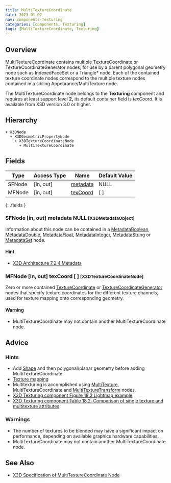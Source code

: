 ```yaml
---
title: MultiTextureCoordinate
date: 2023-01-07
nav: components-Texturing
categories: [components, Texturing]
tags: [MultiTextureCoordinate, Texturing]
---
```

<style>
.post h3 {
  word-spacing: 0.2em;
}
</style>

## Overview

MultiTextureCoordinate contains multiple TextureCoordinate or TextureCoordinateGenerator nodes, for use by a parent polygonal geometry node such as IndexedFaceSet or a Triangle* node. Each of the contained texture coordinate nodes correspond to the multiple texture nodes contained in a sibling Appearance/MultiTexture node.

The MultiTextureCoordinate node belongs to the **Texturing** component and requires at least support level **2,** its default container field is *texCoord.* It is available from X3D version 3.0 or higher.

## Hierarchy

```
+ X3DNode
  + X3DGeometricPropertyNode
    + X3DTextureCoordinateNode
      + MultiTextureCoordinate
```

## Fields

| Type | Access Type | Name | Default Value |
| ---- | ----------- | ---- | ------------- |
| SFNode | \[in, out\] | [metadata](#sfnode-in-out-metadata-null-x3dmetadataobject) | NULL  |
| MFNode | \[in, out\] | [texCoord](#mfnode-in-out-texcoord---x3dtexturecoordinatenode) | \[ \] |
{: .fields }

### SFNode [in, out] **metadata** NULL <small>[X3DMetadataObject]</small>

Information about this node can be contained in a [MetadataBoolean](/x_ite/components/core/metadataboolean/), [MetadataDouble](/x_ite/components/core/metadatadouble/), [MetadataFloat](/x_ite/components/core/metadatafloat/), [MetadataInteger](/x_ite/components/core/metadatainteger/), [MetadataString](/x_ite/components/core/metadatastring/) or [MetadataSet](/x_ite/components/core/metadataset/) node.

#### Hint

- [X3D Architecture 7.2.4 Metadata](https://www.web3d.org/specifications/X3Dv4/ISO-IEC19775-1v4-IS/Part01/components/core.html#Metadata)

### MFNode [in, out] **texCoord** [ ] <small>[X3DTextureCoordinateNode]</small>

Zero or more contained [TextureCoordinate](/x_ite/components/texturing/texturecoordinate/) or [TextureCoordinateGenerator](/x_ite/components/texturing/texturecoordinategenerator/) nodes that specify texture coordinates for the different texture channels, used for texture mapping onto corresponding geometry.

#### Warning

- MultiTextureCoordinate may not contain another MultiTextureCoordinate node.

## Advice

### Hints

- Add [Shape](/x_ite/components/shape/shape/) and then polygonal/planar geometry before adding MultiTextureCoordinate.
- [Texture mapping](https://en.wikipedia.org/wiki/Texture_mapping)
- Multitexturing is accomplished using [MultiTexture](/x_ite/components/texturing/multitexture/), MultiTextureCoordinate and [MultiTextureTransform](/x_ite/components/texturing/multitexturetransform/) nodes.
- [X3D Texturing component Figure 18.2 Lightmap example](https://www.web3d.org/specifications/X3Dv4/ISO-IEC19775-1v4-IS/Part01/components/texturing.html#f-Lightmapexample)
- [X3D Texturing component Table 18.2: Comparison of single texture and multitexture attributes](https://www.web3d.org/specifications/X3Dv4/ISO-IEC19775-1v4-IS/Part01/components/texturing.html#t-SingleAndMultitextureAttrs)

### Warnings

- The number of textures to be blended may have a significant impact on performance, depending on available graphics hardware capabilities.
- MultiTextureCoordinate may not contain another MultiTextureCoordinate node.

## See Also

- [X3D Specification of MultiTextureCoordinate Node](https://www.web3d.org/documents/specifications/19775-1/V4.0/Part01/components/texturing.html#MultiTextureCoordinate)
